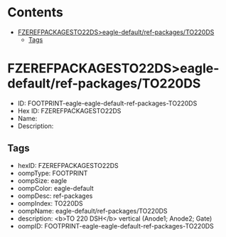 



Contents
========

* [FZEREFPACKAGESTO22DS>eagle-default/ref-packages/TO220DS](#fzerefpackagesto22dseagle-defaultref-packagesto220ds)
	* [Tags](#tags)

# FZEREFPACKAGESTO22DS>eagle-default/ref-packages/TO220DS

- ID: FOOTPRINT-eagle-eagle-default-ref-packages-TO220DS
- Hex ID: FZEREFPACKAGESTO22DS
- Name: 
- Description: 

## Tags

- hexID: FZEREFPACKAGESTO22DS
- oompType: FOOTPRINT
- oompSize: eagle
- oompColor: eagle-default
- oompDesc: ref-packages
- oompIndex: TO220DS
- oompName: eagle-default/ref-packages/TO220DS
- description: &lt;b&gt;TO 220 DSH&lt;/b&gt; vertical (Anode1; Anode2; Gate)
- oompID: FOOTPRINT-eagle-eagle-default-ref-packages-TO220DS
